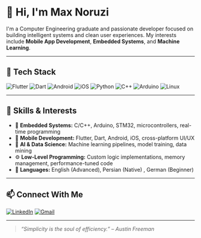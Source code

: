 # 👋 Hi, I'm Max Noruzi

I'm a Computer Engineering graduate and passionate developer focused on building intelligent systems and clean user experiences. My interests include **Mobile App Development**, **Embedded Systems**, and **Machine Learning**.

---

## 🚀 Tech Stack

![Flutter](https://img.shields.io/badge/Flutter-blue?logo=flutter)
![Dart](https://img.shields.io/badge/Dart-0175C2?logo=dart&logoColor=white)
![Android](https://img.shields.io/badge/Android-3DDC84?logo=android&logoColor=white)
![iOS](https://img.shields.io/badge/iOS-000000?logo=apple&logoColor=white)
![Python](https://img.shields.io/badge/Python-3776AB?logo=python&logoColor=white)
![C++](https://img.shields.io/badge/C++-00599C?logo=c%2b%2b&logoColor=white)
![Arduino](https://img.shields.io/badge/Arduino-00979D?logo=arduino&logoColor=white)
![Linux](https://img.shields.io/badge/Linux-FCC624?logo=linux&logoColor=black)

---

## 🧠 Skills & Interests

- 🔧 **Embedded Systems:** C/C++, Arduino, STM32, microcontrollers, real-time programming  
- 📱 **Mobile Development:** Flutter, Dart, Android, iOS, cross-platform UI/UX  
- 🧠 **AI & Data Science:** Machine learning pipelines, model training, data mining  
- ⚙️ **Low-Level Programming:** Custom logic implementations, memory management, performance-tuned code  
- 💬 **Languages:** English (Advanced), Persian (Native) , German (Beginner)

---

## 📫 Connect With Me

[![LinkedIn](https://img.shields.io/badge/LinkedIn-blue?logo=linkedin)](https://www.linkedin.com/in/max-noruzi-185039267/)
[![Gmail](https://img.shields.io/badge/Gmail-red?logo=gmail&logoColor=white)](mailto:noruzimax@gmail.com)

---

> _“Simplicity is the soul of efficiency.” – Austin Freeman_
